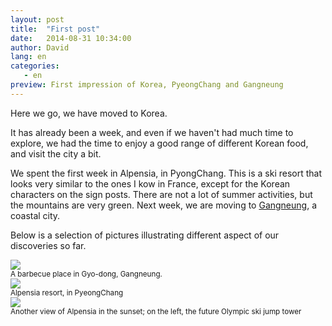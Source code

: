 ```yaml
---
layout: post
title:  "First post"
date:   2014-08-31 10:34:00
author: David
lang: en
categories:
   - en
preview: First impression of Korea, PyeongChang and Gangneung
---
```


Here we go, we have moved to Korea.

It has already been a week, and even if we haven&#39;t had much time to explore, we had the time to enjoy a good range of different Korean food, and visit the city a bit.

We spent the first week in Alpensia, in PyongChang. This is a ski resort that looks very similar to the ones I kow in France, except for the Korean characters on the sign posts. There are not a lot of summer activities, but the mountains are very green. Next week, we are moving to [Gangneung]("http://en.wikipedia.org/wiki/Gangneung" "Gangneung on Wikipedia"), a coastal city.

Below is a selection of pictures illustrating different aspect of our discoveries so far.

<div class="container-picture">
  <img class="img-responsive picture" src="{{ site.url }}/assets/gangneung_barbecue.png"/>
</div>
<small>A barbecue place in Gyo-dong, Gangneung.</small>

<div class="container-picture">
  <img class="img-responsive picture" src="{{ site.url }}/assets/alpensia.png"/>
</div>
<small>Alpensia resort, in PyeongChang</small>

<div class="container-picture">
  <img class="img-responsive picture" src="{{ site.url }}/assets/alpensia_sunset.png"/>
</div>
<small>Another view of Alpensia in the sunset; on the left, the future Olympic ski jump tower</small>

